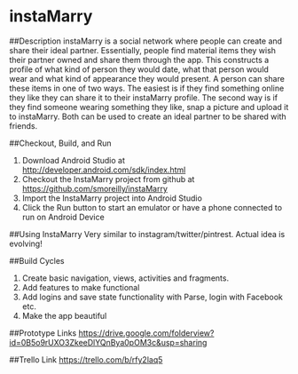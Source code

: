 # instaMarry

##Description
instaMarry is a social network where people can create and share their ideal partner. Essentially, people find material items they wish their partner owned and share them through the app. This constructs a profile of what kind of person they would date, what that person would wear and what kind of appearance they would present. 
A person can share these items in one of two ways. The easiest is if they find something online they like they can share it to their instaMarry profile. The second way is if they find someone wearing something they like, snap a picture and upload it to instaMarry. Both can be used to create an ideal partner to be shared with friends.

##Checkout, Build, and Run
1.	Download Android Studio at http://developer.android.com/sdk/index.html
2.	Checkout the InstaMarry project from github at https://github.com/smoreilly/instaMarry
3.	Import the InstaMarry project into Android Studio
4.	Click the Run button to start an emulator or have a phone connected to run on Android Device

##Using InstaMarry
Very similar to instagram/twitter/pintrest. Actual idea is evolving!

##Build Cycles
1. Create basic navigation, views, activities and fragments.
2. Add features to make functional
3. Add logins and save state functionality with Parse, login with Facebook etc.
4. Make the app beautiful 

##Prototype Links
https://drive.google.com/folderview?id=0B5o9rUXO3ZkeeDlYQnBya0pOM3c&usp=sharing

##Trello Link
https://trello.com/b/rfy2laq5

